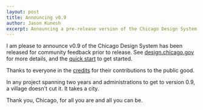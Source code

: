 ```yaml
---
layout: post
title: Announcing v0.9
author: Jason Kunesh
excerpt: Announcing a pre-release version of the Chicago Design System for community feedback.
---
```


I am please to announce v0.9 of the Chicago Design System has been released for community feedback prior to release. See [design.chicago.gov](https://design.chicago.gov/) for more details, and the [quick start](https://design.chicago.gov/start/) to get started.

Thanks to everyone in the [credits](https://design.chicago.gov/credits) for their contributions to the public good.

In any project spanning two years and administrations to get to version 0.9, a village doesn't cut it. It takes a city.

Thank you, Chicago, for all you are and all you can be.
